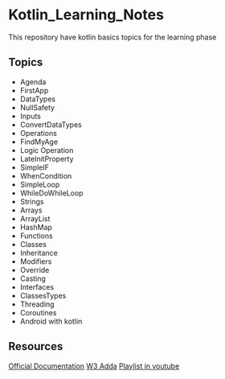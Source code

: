 # Kotlin_Learning_Notes
This repository have kotlin basics topics for the learning phase

##  Topics

- Agenda
- FirstApp
- DataTypes
- NullSafety
- Inputs
- ConvertDataTypes
- Operations
- FindMyAge
- Logic Operation
- LateInitProperty
- SimpleIF
- WhenCondition
- SimpleLoop
- WhileDoWhileLoop
- Strings
- Arrays
- ArrayList
- HashMap
- Functions
- Classes
- Inheritance
- Modifiers
- Override
- Casting
- Interfaces
- ClassesTypes
- Threading
- Coroutines
- Android with kotlin


## Resources
[Official Documentation](https://kotlinlang.org/docs/home.html)
[W3 Adda](https://www.w3adda.com/kotlin-tutorial/kotlin-overview)
[Playlist in youtube](https://www.youtube.com/playlist?list=PLF8OvnCBlEY2w-zdVPozupapiKzLzpyUZ)

